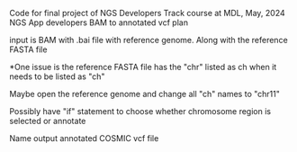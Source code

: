 Code for final project of NGS Developers Track course at MDL, May, 2024
NGS App developers BAM to annotated vcf plan

input is BAM with .bai file with reference genome.
Along with the reference FASTA file

*One issue is the reference FASTA file has the "chr" listed as ch when it needs to be listed
as "ch"

Maybe open the reference genome and change all "ch" names to "chr11"

Possibly have "if" statement to choose whether chromosome region is selected or annotate

Name output annotated COSMIC vcf file
